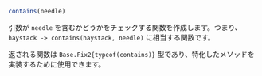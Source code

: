 ```julia
contains(needle)
```

引数が `needle` を含むかどうかをチェックする関数を作成します。つまり、`haystack -> contains(haystack, needle)` に相当する関数です。

返される関数は `Base.Fix2{typeof(contains)}` 型であり、特化したメソッドを実装するために使用できます。
